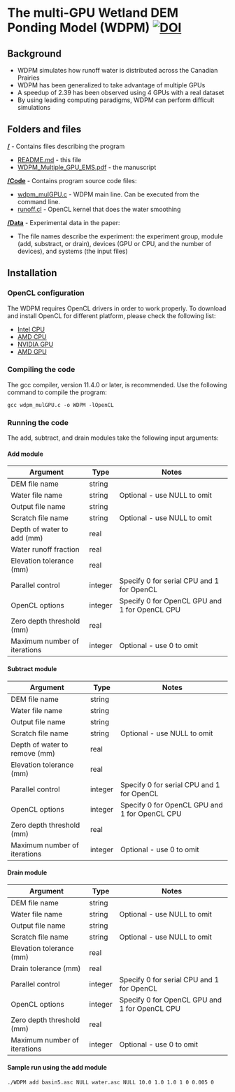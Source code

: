 # The multi-GPU Wetland DEM Ponding Model (WDPM) [![DOI](https://zenodo.org/badge/DOI/10.5281/zenodo.10608999.svg)](https://doi.org/10.5281/zenodo.10608999)

## Background
- WDPM simulates how runoff water is distributed across the Canadian Prairies
- WDPM has been generalized to take advantage of multiple GPUs
- A speedup of 2.39 has been observed using 4 GPUs with a real dataset
- By using leading computing paradigms, WDPM can perform difficult simulations

## Folders and files  

**[/](/)** - Contains files describing the program  

- [README.md](/README.md) - this file  
- [WDPM_Multiple_GPU_EMS.pdf](/WDPM_Multiple_GPU_EMS.pdf) - the manuscript  

**[/Code](/Code)** - Contains program source code files:

- [wdpm_mulGPU.c](/Code/wdpm_mulGPU.c) - WDPM main line. Can be executed from the command line.
- [runoff.cl](/Code/runoff.cl) - OpenCL kernel that does the water smoothing

**[/Data](/Data)** - Experimental data in the paper:

- The file names describe the experiment: the experiment group, module (add, substract, or drain), devices (GPU or CPU, and the number of devices), and systems (the input files)

## Installation

### OpenCL configuration
The WDPM requires OpenCL drivers in order to work properly. To download and install OpenCL for different platform, please check the following list:  
- [Intel CPU](https://software.seek.intel.com/intel-opencl)
- [AMD CPU](https://www.amd.com/en/support)
- [NVIDIA GPU](https://www.nvidia.com/download/index.aspx?lang=en-us)
- [AMD GPU](https://www.amd.com/en/support)

### Compiling the code
The gcc compiler, version 11.4.0 or later, is recommended. Use the following command to compile the program:  

```
gcc wdpm_mulGPU.c -o WDPM -lOpenCL
```

### Running the code
The add, subtract, and drain modules take the following input arguments:

#### Add module
| Argument | Type | Notes |
| -------- | ---- | ----- |
| DEM file name | string | |  
| Water file name | string | Optional - use NULL to omit |  
| Output file name | string | | 
| Scratch file name | string | Optional - use NULL to omit | 
| Depth of water to add (mm) | real | |
| Water runoff fraction | real | |    
| Elevation tolerance (mm) | real | |  
| Parallel control | integer | Specify 0 for serial CPU and 1 for OpenCL |  
| OpenCL options | integer | Specify 0 for OpenCL GPU and 1 for OpenCL CPU | 
| Zero depth threshold (mm) | real | |  
| Maximum number of iterations | integer | Optional - use 0 to omit |  

#### Subtract module
| Argument | Type | Notes |
| -------- | ---- | ----- |
| DEM file name | string | |  
| Water file name | string | |  
| Output file name | string | |  
| Scratch file name | string | Optional - use NULL to omit |  
| Depth of water to remove (mm) | real | |  
| Elevation tolerance (mm) | real | |  
| Parallel control | integer | Specify 0 for serial CPU and 1 for OpenCL | 
| OpenCL options | integer | Specify 0 for OpenCL GPU and 1 for OpenCL CPU | 
| Zero depth threshold (mm) | real | |  
| Maximum number of iterations | integer | Optional - use 0 to omit |  

#### Drain module
| Argument | Type | Notes |
| -------- | ---- | ----- |
| DEM file name | string | |  
| Water file name | string | Optional - use NULL to omit |
| Output file name | string | |  
| Scratch file name | string | Optional - use NULL to omit |  
| Elevation tolerance (mm) | real | |  
| Drain tolerance (mm) | real | |  
| Parallel control | integer | Specify 0 for serial CPU and 1 for OpenCL |
| OpenCL options | integer | Specify 0 for OpenCL GPU and 1 for OpenCL CPU | 
| Zero depth threshold (mm) | real | |  
| Maximum number of iterations | integer | Optional - use 0 to omit | 

#### Sample run using the add module
```
./WDPM add basin5.asc NULL water.asc NULL 10.0 1.0 1.0 1 0 0.005 0
```
